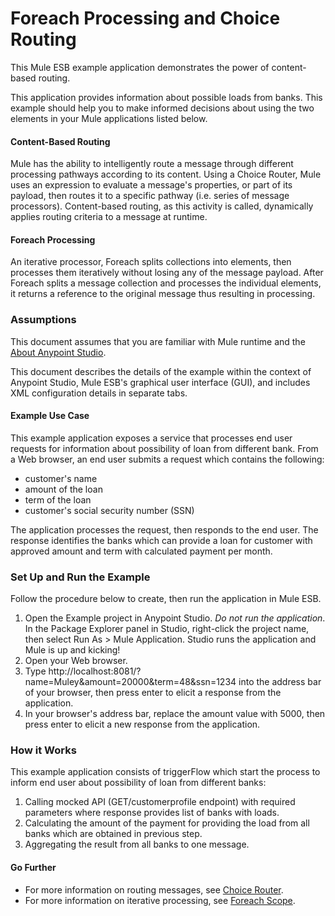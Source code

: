 # Foreach Processing and Choice Routing

This Mule ESB example application demonstrates the power of content-based routing.

This application provides information about possible loads from banks. This example should help you to make informed decisions about using the two elements in your Mule applications listed below. 

#### Content-Based Routing ####

Mule has the ability to intelligently route a message through different processing pathways according to its content. Using a Choice Router, Mule uses an expression to evaluate a message's properties, or part of its payload, then routes it to a specific pathway (i.e. series of message processors). Content-based routing, as this activity is called, dynamically applies routing criteria to a message at runtime.

#### Foreach Processing ####

An iterative processor, Foreach splits collections into elements, then processes them iteratively without losing any of the message payload. After Foreach splits a message collection and processes the individual elements, it returns a reference to the original message thus resulting in processing.

### Assumptions ###

This document assumes that you are familiar with Mule runtime and the [About Anypoint Studio](https://docs.mulesoft.com/anypoint-studio/v/7.2/).

This document describes the details of the example within the context of Anypoint Studio, Mule ESB's graphical user interface (GUI), and includes XML configuration details in separate tabs.

#### Example Use Case ####

This example application exposes a service that processes end user requests for information about possibility of loan from different bank. From a Web browser, an end user submits a request which contains the following:

- customer's name
- amount of the loan
- term of the loan
- customer's social security number (SSN)

The application processes the request, then responds to the end user. The response identifies the banks which can provide a loan for customer with approved amount and term with calculated payment per month.

### Set Up and Run the Example ###

Follow the procedure below to create, then run the application in Mule ESB.

1. Open the Example project in Anypoint Studio. *Do not run the application*. In the Package Explorer panel in Studio, right-click the project name, then select Run As > Mule Application. Studio runs the application and Mule is up and kicking!
1. Open your Web browser.
1. Type http://localhost:8081/?name=Muley&amount=20000&term=48&ssn=1234 into the address bar of your browser, then press enter to elicit a response from the application. 
2. In your browser's address bar, replace the amount value with 5000, then press enter to elicit a new response from the application. 

### How it Works 

This example application consists of triggerFlow which start the process to inform end user about possibility of loan from different banks:
1. Calling mocked API (GET/customerprofile endpoint) with required parameters where response provides list of banks with loads.
2. Calculating the amount of the payment for providing the load from all banks which are obtained in previous step.
3. Aggregating the result from all banks to one message.    
    

#### Go Further ####

- For more information on routing messages, see [Choice Router](https://docs.mulesoft.com/mule4-user-guide/v/4.1/choice-router-concept).
- For more information on iterative processing, see [Foreach Scope](https://docs.mulesoft.com/mule4-user-guide/v/4.1/for-each-scope-concept).